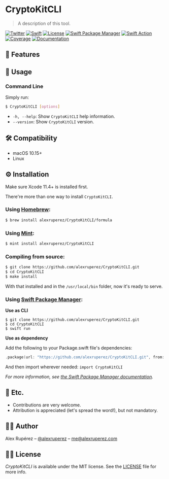 # CryptoKitCLI
> A description of this tool.

[![Twitter](https://img.shields.io/badge/contact-%40alexruperez-blue)](http://twitter.com/alexruperez)
[![Swift](https://img.shields.io/badge/swift-5-orange)](https://swift.org)
[![License](https://img.shields.io/github/license/alexruperez/CryptoKitCLI)](LICENSE)
[![Swift Package Manager](https://img.shields.io/badge/Swift%20Package%20Manager-compatible-4BC51D.svg?style=flat)](https://swift.org/package-manager)
[![Swift Action](https://github.com/alexruperez/CryptoKitCLI/workflows/Swift/badge.svg)](https://github.com/alexruperez/CryptoKitCLI/actions)
[![Coverage](https://codecov.io/gh/alexruperez/CryptoKitCLI/branch/master/graph/badge.svg)](https://codecov.io/gh/alexruperez/CryptoKitCLI)
[![Documentation](https://alexruperez.github.io/CryptoKitCLI/badge.svg)](https://alexruperez.github.io/CryptoKitCLI)

## 🌟 Features



## 🐒 Usage

### Command Line

Simply run:

```sh
$ CryptoKitCLI [options]
```

* `-h, --help`: Show `CryptoKitCLI` help information.
* `--version`: Show `CryptoKitCLI` version.

## 🛠 Compatibility

- macOS 10.15+
- Linux

## ⚙️ Installation

Make sure Xcode 11.4+ is installed first.

There're more than one way to install `CryptoKitCLI`.

### Using [Homebrew](https://brew.sh):

```sh
$ brew install alexruperez/CryptoKitCLI/formula
```

### Using [Mint](https://github.com/yonaskolb/mint):

```sh
$ mint install alexruperez/CryptoKitCLI
```

### Compiling from source:

```sh
$ git clone https://github.com/alexruperez/CryptoKitCLI.git
$ cd CryptoKitCLI
$ make install
```

With that installed and in the `/usr/local/bin` folder, now it's ready to serve.

### Using [Swift Package Manager](https://github.com/apple/swift-package-manager):

**Use as CLI**

```shell
$ git clone https://github.com/alexruperez/CryptoKitCLI.git
$ cd CryptoKitCLI
$ swift run
```

**Use as dependency**

Add the following to your Package.swift file's dependencies:

```swift
.package(url: "https://github.com/alexruperez/CryptoKitCLI.git", from: "0.1.0")
```

And then import wherever needed: `import CryptoKitCLI`

*For more information, see [the Swift Package Manager documentation](https://github.com/apple/swift-package-manager/tree/master/Documentation).*

## 🍻 Etc.

- Contributions are very welcome.
- Attribution is appreciated (let's spread the word!), but not mandatory.

## 👨‍💻 Author

Alex Rupérez – [@alexruperez](https://twitter.com/alexruperez) – me@alexruperez.com

## 👮‍♂️ License

*CryptoKitCLI* is available under the MIT license. See the [LICENSE](LICENSE) file for more info.
